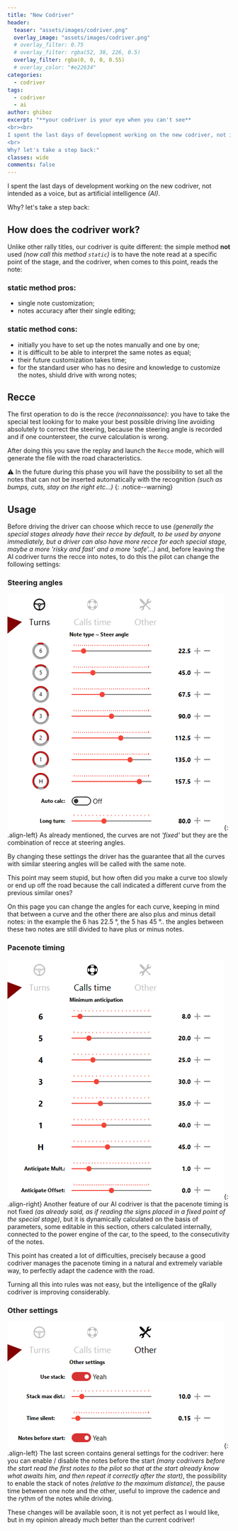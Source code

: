 ```yaml
---
title: "New Codriver"
header:
  teaser: "assets/images/codriver.png"
  overlay_image: "assets/images/codriver.png"
  # overlay_filter: 0.75
  # overlay_filter: rgba(52, 38, 226, 0.5)
  overlay_filter: rgba(0, 0, 0, 0.55)
  # overlay_color: "#e22634"
categories:
  - codriver
tags:
  - codriver
  - ai
author: ghiboz
excerpt: "**your codriver is your eye when you can't see**
<br><br>
I spent the last days of development working on the new codriver, not intended as a voice, but as artificial intelligence _(AI)_.
<br>
Why? let's take a step back:"
classes: wide
comments: false
---
```


I spent the last days of development working on the new codriver, not intended as a voice, but as
artificial intelligence _(AI)_.

Why? let's take a step back:

## How does the codriver work?
Unlike other rally titles, our codriver is quite different: the simple method **not** used _(now
call this method `static`)_ is to have the note read at a specific point of the stage, and the
codriver, when comes to this point, reads the note:

### static method pros:
- single note customization;
- notes accuracy after their single editing;

### static method cons:
- initially you have to set up the notes manually and one by one;
- it is difficult to be able to interpret the same notes as equal;
- their future customization takes time;
- for the standard user who has no desire and knowledge to customize the notes, shiuld drive with wrong notes;


## Recce
The first operation to do is the recce _(reconnaissance)_: you have to take the special test looking
for to make your best possible driving line avoiding absolutely to correct the steering, because the
steering angle is recorded and if one countersteer, the curve calculation is wrong.

After doing this you save the replay and launch the `Recce` mode, which will generate the file with
the road characteristics.

:warning: In the future during this phase you will have the possibility to set all the notes that
can not be inserted automatically with the recognition _(such as bumps, cuts, stay on the right
etc...)_
{: .notice--warning}


## Usage
Before driving the driver can choose which recce to use _(generally the special stages already have
their recce by default, to be used by anyone immediately, but a driver can also have more recce for
each special stage, maybe a more 'risky and fast' and a more 'safe'...)_ and, before leaving the
AI codriver turns the recce into notes, to do this the pilot can change the following settings:

### Steering angles
![angles](/assets/images/codriver-setting-01.png){: .align-left}
As already mentioned, the curves are not _'fixed'_ but they are the combination of recce at steering
angles.

By changing these settings the driver has the guarantee that all the curves with similar steering
angles will be called with the same note.

This point may seem stupid, but how often did you make a curve too slowly or end up off the road
because the call indicated a different curve from the previous similar ones?

On this page you can change the angles for each curve, keeping in mind that between a curve and the
other there are also plus and minus detail notes:
in the example the 6 has 22.5 °, the 5 has 45 °.. the angles between these two notes are still
divided to have plus or minus notes.

### Pacenote timing
![angles](/assets/images/codriver-setting-02.png){: .align-right}
Another feature of our AI codriver is that the pacenote timing is not fixed _(as already said, as if
reading the signs placed in a fixed point of the special stage)_, but it is dynamically calculated
on the basis of parameters, some editable in this section, others calculated internally, connected
to the power engine of the car, to the speed, to the consecutivity of the notes.

This point has created a lot of difficulties, precisely because a good codriver manages the pacenote
timing in a natural and extremely variable way, to perfectly adapt the cadence with the road.

Turning all this into rules was not easy, but the intelligence of the gRally codriver is improving
considerably.

### Other settings
![other settings](/assets/images/codriver-setting-03.png){: .align-left}
The last screen contains general settings for the codriver: here you can enable / disable the notes
before the start _(many codrivers before the start read the first notes to the pilot so that at the
start already know what awaits him, and then repeat it correctly after the start)_, the possibility
to enable the stack of notes _(relative to the maximum distance)_, the pause time between one note
and the other, useful to improve the cadence and the rythm of the notes while driving.

These changes will be available soon, it is not yet perfect as I would like, but in my opinion
already much better than the current codriver!